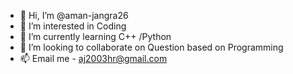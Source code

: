 - 👋 Hi, I’m @aman-jangra26
- 👀 I’m interested in Coding
- 🌱 I’m currently learning C++ /Python
- 💞️ I’m looking to collaborate on Question based on Programming
- 📫 Email me - aj2003hr@gmail.com

<!---
aman-jangra26/aman-jangra26 is a ✨ special ✨ repository because its `README.md` (this file) appears on your GitHub profile.
You can click the Preview link to take a look at your changes.
--->
